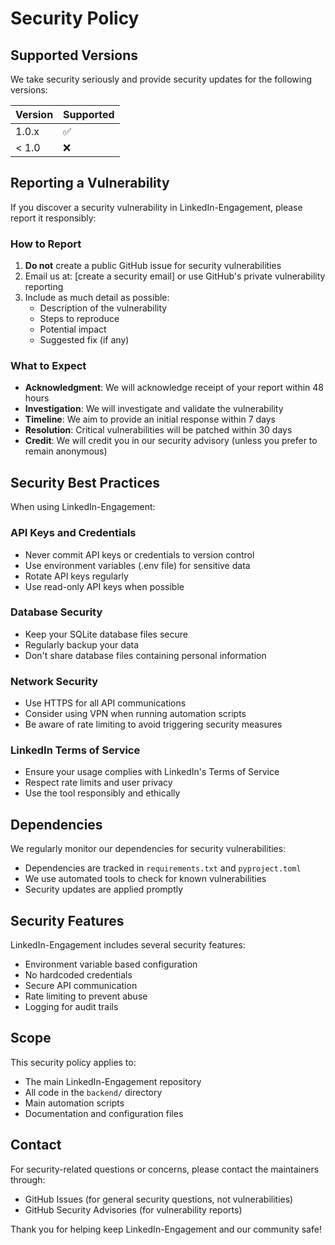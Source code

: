 # Security Policy

## Supported Versions

We take security seriously and provide security updates for the following versions:

| Version | Supported          |
| ------- | ------------------ |
| 1.0.x   | :white_check_mark: |
| < 1.0   | :x:                |

## Reporting a Vulnerability

If you discover a security vulnerability in LinkedIn-Engagement, please report it responsibly:

### How to Report

1. **Do not** create a public GitHub issue for security vulnerabilities
2. Email us at: [create a security email] or use GitHub's private vulnerability reporting
3. Include as much detail as possible:
   - Description of the vulnerability
   - Steps to reproduce
   - Potential impact
   - Suggested fix (if any)

### What to Expect

- **Acknowledgment**: We will acknowledge receipt of your report within 48 hours
- **Investigation**: We will investigate and validate the vulnerability
- **Timeline**: We aim to provide an initial response within 7 days
- **Resolution**: Critical vulnerabilities will be patched within 30 days
- **Credit**: We will credit you in our security advisory (unless you prefer to remain anonymous)

## Security Best Practices

When using LinkedIn-Engagement:

### API Keys and Credentials
- Never commit API keys or credentials to version control
- Use environment variables (.env file) for sensitive data
- Rotate API keys regularly
- Use read-only API keys when possible

### Database Security
- Keep your SQLite database files secure
- Regularly backup your data
- Don't share database files containing personal information

### Network Security
- Use HTTPS for all API communications
- Consider using VPN when running automation scripts
- Be aware of rate limiting to avoid triggering security measures

### LinkedIn Terms of Service
- Ensure your usage complies with LinkedIn's Terms of Service
- Respect rate limits and user privacy
- Use the tool responsibly and ethically

## Dependencies

We regularly monitor our dependencies for security vulnerabilities:

- Dependencies are tracked in `requirements.txt` and `pyproject.toml`
- We use automated tools to check for known vulnerabilities
- Security updates are applied promptly

## Security Features

LinkedIn-Engagement includes several security features:

- Environment variable based configuration
- No hardcoded credentials
- Secure API communication
- Rate limiting to prevent abuse
- Logging for audit trails

## Scope

This security policy applies to:

- The main LinkedIn-Engagement repository
- All code in the `backend/` directory
- Main automation scripts
- Documentation and configuration files

## Contact

For security-related questions or concerns, please contact the maintainers through:

- GitHub Issues (for general security questions, not vulnerabilities)
- GitHub Security Advisories (for vulnerability reports)

Thank you for helping keep LinkedIn-Engagement and our community safe!
